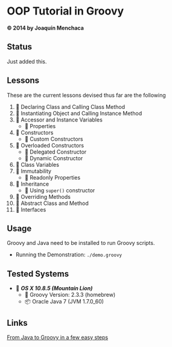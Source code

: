 # OOP Tutorial in Groovy
**© 2014 by Joaquín Menchaca**

## Status

Just added this.

## Lessons

These are the current lessons devised thus far are the following

 1. :green_book: Declaring Class and Calling Class Method
 2. :green_book: Instantiating Object and Calling Instance Method
 3. :green_book: Accessor and Instance Variables
    * :page_facing_up: Properties
 4. :green_book: Constructors
    * :page_facing_up: Custom Constructors
 5. :green_book: Overloaded Constructors
    * :page_facing_up: Delegated Constructor
    * :page_facing_up: Dynamic Constructor
 6. :green_book: Class Variables
 7. :green_book: Immutability
     * :page_facing_up: Readonly Properties
 8. :green_book: Inheritance
    * :page_facing_up: Using `super()` constructor
 9. :green_book: Overriding Methods
10. :green_book: Abstract Class and Method
11. :green_book: Interfaces


## Usage

Groovy and Java need to be installed to run Groovy scripts.

* Running the Demonstration: `./demo.groovy`

## Tested Systems

* :dvd: *__OS X 10.8.5 (Mountain Lion)__*
  * :beer: Groovy Version: 2.3.3 (homebrew)
  * :package: Oracle Java 7 (JVM 1.7.0_60)

## Links

[From Java to Groovy in a few easy steps](http://groovy.dzone.com/news/java-groovy-few-easy-steps)
